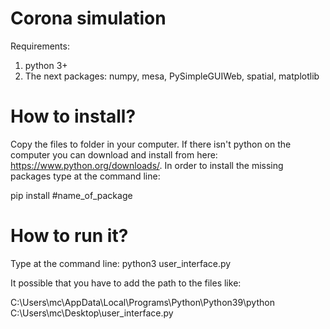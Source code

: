 # Corona simulation
Requirements:
1. python 3+
2. The next packages: numpy, mesa, PySimpleGUIWeb, spatial, matplotlib

# How to install?
Copy the files to folder in your computer.
If there isn't python on the computer you can download and install from here: https://www.python.org/downloads/.
In order to install the missing packages type at the command line:

pip install #name_of_package

# How to run it?
Type at the command line:
python3 user_interface.py

It possible that you have to add the path to the files like:

C:\Users\mc\AppData\Local\Programs\Python\Python39\python C:\Users\mc\Desktop\user_interface.py
